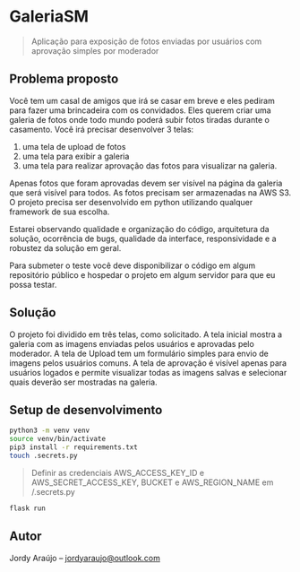 # GaleriaSM
> Aplicação para exposição de fotos enviadas por usuários com aprovação simples por moderador


## Problema proposto

Você tem um casal de amigos que irá se casar em breve e eles pediram para fazer uma brincadeira com os convidados. Eles querem criar uma galeria de fotos onde todo mundo poderá subir fotos tiradas durante o casamento.
Você irá precisar desenvolver 3 telas:
 1. uma tela de upload de fotos
 2. uma tela para exibir a galeria
 3. uma tela para realizar aprovação das fotos para visualizar na galeria.

Apenas fotos que foram aprovadas devem ser visível na página da galeria que será visível para todos.
As fotos precisam ser armazenadas na AWS S3.
O projeto precisa ser desenvolvido em python utilizando qualquer framework de sua escolha.

Estarei observando qualidade e organização do código, arquitetura da solução, ocorrência de bugs, qualidade da interface, responsividade e a robustez da solução em geral. 

Para submeter o teste você deve disponibilizar o código em algum repositório público e hospedar o projeto em algum servidor para que eu possa testar.


## Solução

O projeto foi dividido em três telas, como solicitado.
A tela inicial mostra a galeria com as imagens enviadas pelos usuários e aprovadas pelo moderador.
A tela de Upload tem um formulário simples para envio de imagens pelos usuários comuns.
A tela de aprovação é visível apenas para usuários logados e permite visualizar todas as imagens salvas e selecionar quais deverão ser mostradas na galeria.


## Setup de desenvolvimento

```sh
python3 -m venv venv
source venv/bin/activate
pip3 install -r requirements.txt
touch .secrets.py
```
> Definir as credenciais AWS_ACCESS_KEY_ID e AWS_SECRET_ACCESS_KEY, BUCKET e AWS_REGION_NAME em /.secrets.py
```sh
flask run
```  


## Autor

Jordy Araújo – jordyaraujo@outlook.com